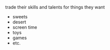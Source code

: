 trade their skills and talents for things they want
- sweets
- desert
- screen time
- toys
- games
- etc.

